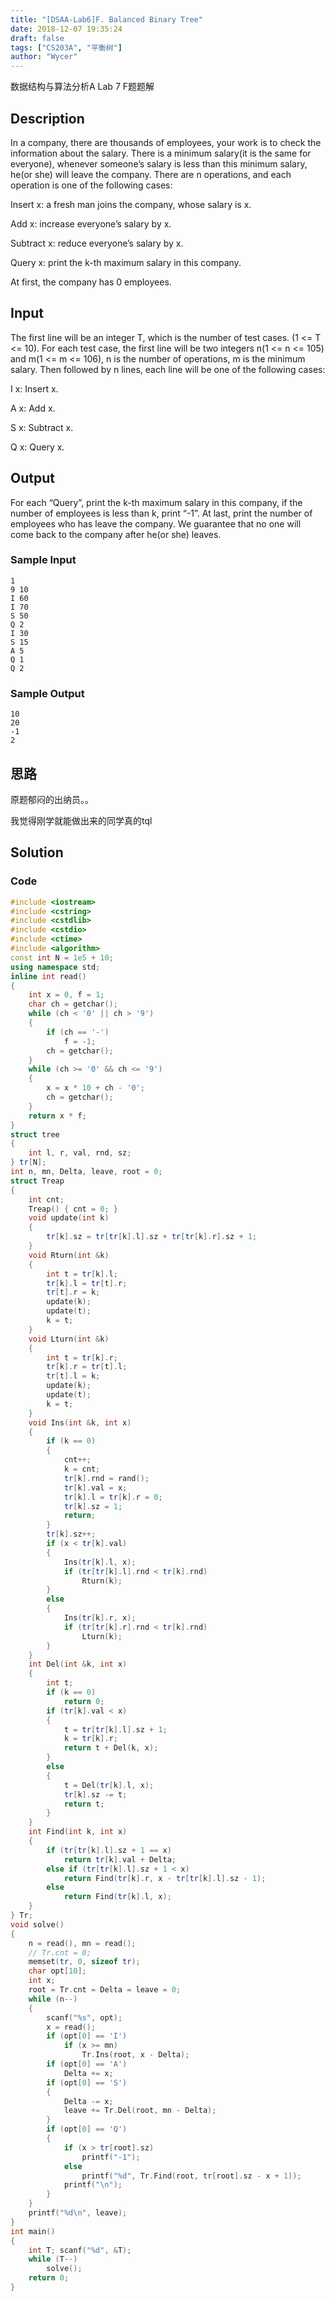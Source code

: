 ```yaml
---
title: "[DSAA-Lab6]F. Balanced Binary Tree"
date: 2018-12-07 19:35:24
draft: false
tags: ["CS203A", "平衡树"]
author: "Wycer"
---
```


数据结构与算法分析A Lab 7 F题题解

<!-- more -->

## Description
 In a company, there are thousands of employees, your work is to check the information about the salary. There is a minimum salary(it is the same for everyone), whenever someone’s salary is less than this minimum salary, he(or she) will leave the company. There are n operations, and each operation is one of the following cases:

Insert x: a fresh man joins the company, whose salary is x.

Add x: increase everyone’s salary by x.

Subtract x: reduce everyone’s salary by x.

Query x: print the k-th maximum salary in this company.

 

At first, the company has 0 employees. 

## Input
 The first line will be an integer T, which is the number of test cases. (1 <= T <= 10). For each test case, the first line will be two integers n(1 <= n <= 105) and m(1 <= m <= 106), n is the number of operations, m is the minimum salary. Then followed by n lines, each line will be one of the following cases:

I x: Insert x.

A x: Add x.

S x: Subtract x.

Q x: Query x. 
## Output
For each “Query”, print the k-th maximum salary in this company, if the number of employees is less than k, print “-1”. At last, print the number of employees who has leave the company. We guarantee that no one will come back to the company after he(or she) leaves.

### Sample Input
```
1
9 10
I 60
I 70
S 50
Q 2
I 30
S 15
A 5
Q 1
Q 2
```
### Sample Output
```
10
20
-1
2
```

## 思路

原题郁闷的出纳员。。

我觉得刚学就能做出来的同学真的tql

## Solution

### Code

``` cpp
#include <iostream>
#include <cstring>
#include <cstdlib>
#include <cstdio>
#include <ctime>
#include <algorithm>
const int N = 1e5 + 10;
using namespace std;
inline int read()
{
    int x = 0, f = 1;
    char ch = getchar();
    while (ch < '0' || ch > '9')
    {
        if (ch == '-')
            f = -1;
        ch = getchar();
    }
    while (ch >= '0' && ch <= '9')
    {
        x = x * 10 + ch - '0';
        ch = getchar();
    }
    return x * f;
}
struct tree
{
    int l, r, val, rnd, sz;
} tr[N];
int n, mn, Delta, leave, root = 0;
struct Treap
{
    int cnt;
    Treap() { cnt = 0; }
    void update(int k)
    {
        tr[k].sz = tr[tr[k].l].sz + tr[tr[k].r].sz + 1;
    }
    void Rturn(int &k)
    {
        int t = tr[k].l;
        tr[k].l = tr[t].r;
        tr[t].r = k;
        update(k);
        update(t);
        k = t;
    }
    void Lturn(int &k)
    {
        int t = tr[k].r;
        tr[k].r = tr[t].l;
        tr[t].l = k;
        update(k);
        update(t);
        k = t;
    }
    void Ins(int &k, int x)
    {
        if (k == 0)
        {
            cnt++;
            k = cnt;
            tr[k].rnd = rand();
            tr[k].val = x;
            tr[k].l = tr[k].r = 0;
            tr[k].sz = 1;
            return;
        }
        tr[k].sz++;
        if (x < tr[k].val)
        {
            Ins(tr[k].l, x);
            if (tr[tr[k].l].rnd < tr[k].rnd)
                Rturn(k);
        }
        else
        {
            Ins(tr[k].r, x);
            if (tr[tr[k].r].rnd < tr[k].rnd)
                Lturn(k);
        }
    }
    int Del(int &k, int x)
    {
        int t;
        if (k == 0)
            return 0;
        if (tr[k].val < x)
        {
            t = tr[tr[k].l].sz + 1;
            k = tr[k].r;
            return t + Del(k, x);
        }
        else
        {
            t = Del(tr[k].l, x);
            tr[k].sz -= t;
            return t;
        }
    }
    int Find(int k, int x)
    {
        if (tr[tr[k].l].sz + 1 == x)
            return tr[k].val + Delta;
        else if (tr[tr[k].l].sz + 1 < x)
            return Find(tr[k].r, x - tr[tr[k].l].sz - 1);
        else
            return Find(tr[k].l, x);
    }
} Tr;
void solve()
{   
    n = read(), mn = read();
    // Tr.cnt = 0;
    memset(tr, 0, sizeof tr);
    char opt[10];
    int x;
    root = Tr.cnt = Delta = leave = 0;
    while (n--)
    {
        scanf("%s", opt);
        x = read();
        if (opt[0] == 'I')
            if (x >= mn)
                Tr.Ins(root, x - Delta);
        if (opt[0] == 'A')
            Delta += x;
        if (opt[0] == 'S')
        {
            Delta -= x;
            leave += Tr.Del(root, mn - Delta);
        }
        if (opt[0] == 'Q')
        {
            if (x > tr[root].sz)
                printf("-1");
            else
                printf("%d", Tr.Find(root, tr[root].sz - x + 1));
            printf("\n");
        }
    }
    printf("%d\n", leave);
}
int main()
{
    int T; scanf("%d", &T);
    while (T--)
        solve();
    return 0;
}
```